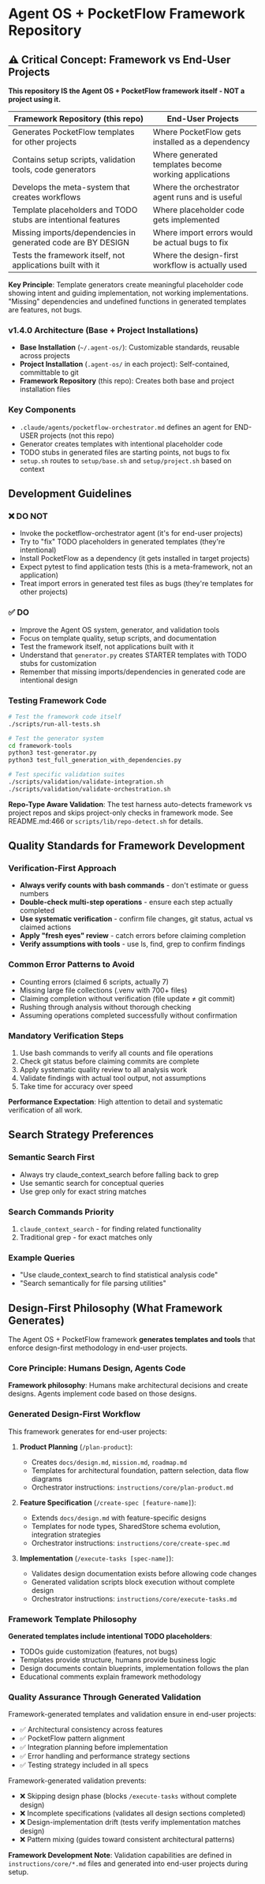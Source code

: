 # Agent OS + PocketFlow Framework Repository

## ⚠️ Critical Concept: Framework vs End-User Projects

**This repository IS the Agent OS + PocketFlow framework itself - NOT a project using it.**

| Framework Repository (this repo) | End-User Projects |
|----------------------------------|-------------------|
| Generates PocketFlow templates for other projects | Where PocketFlow gets installed as a dependency |
| Contains setup scripts, validation tools, code generators | Where generated templates become working applications |
| Develops the meta-system that creates workflows | Where the orchestrator agent runs and is useful |
| Template placeholders and TODO stubs are intentional features | Where placeholder code gets implemented |
| Missing imports/dependencies in generated code are BY DESIGN | Where import errors would be actual bugs to fix |
| Tests the framework itself, not applications built with it | Where the design-first workflow is actually used |

**Key Principle**: Template generators create meaningful placeholder code showing intent and guiding implementation, not working implementations. "Missing" dependencies and undefined functions in generated templates are features, not bugs.

### v1.4.0 Architecture (Base + Project Installations)
- **Base Installation** (`~/.agent-os/`): Customizable standards, reusable across projects
- **Project Installation** (`.agent-os/` in each project): Self-contained, committable to git
- **Framework Repository** (this repo): Creates both base and project installation files

### Key Components
- `.claude/agents/pocketflow-orchestrator.md` defines an agent for END-USER projects (not this repo)
- Generator creates templates with intentional placeholder code
- TODO stubs in generated files are starting points, not bugs to fix
- `setup.sh` routes to `setup/base.sh` and `setup/project.sh` based on context

## Development Guidelines

### ❌ DO NOT
- Invoke the pocketflow-orchestrator agent (it's for end-user projects)
- Try to "fix" TODO placeholders in generated templates (they're intentional)
- Install PocketFlow as a dependency (it gets installed in target projects)
- Expect pytest to find application tests (this is a meta-framework, not an application)
- Treat import errors in generated test files as bugs (they're templates for other projects)

### ✅ DO
- Improve the Agent OS system, generator, and validation tools
- Focus on template quality, setup scripts, and documentation
- Test the framework itself, not applications built with it
- Understand that `generator.py` creates STARTER templates with TODO stubs for customization
- Remember that missing imports/dependencies in generated code are intentional design

### Testing Framework Code

```bash
# Test the framework code itself
./scripts/run-all-tests.sh

# Test the generator system
cd framework-tools
python3 test-generator.py
python3 test_full_generation_with_dependencies.py

# Test specific validation suites
./scripts/validation/validate-integration.sh
./scripts/validation/validate-orchestration.sh
```

**Repo-Type Aware Validation**: The test harness auto-detects framework vs project repos and skips project-only checks in framework mode. See README.md:466 or `scripts/lib/repo-detect.sh` for details.

## Quality Standards for Framework Development

### Verification-First Approach
- **Always verify counts with bash commands** - don't estimate or guess numbers
- **Double-check multi-step operations** - ensure each step actually completed
- **Use systematic verification** - confirm file changes, git status, actual vs claimed actions
- **Apply "fresh eyes" review** - catch errors before claiming completion
- **Verify assumptions with tools** - use ls, find, grep to confirm findings

### Common Error Patterns to Avoid
- Counting errors (claimed 6 scripts, actually 7)
- Missing large file collections (.venv with 700+ files)
- Claiming completion without verification (file update ≠ git commit)
- Rushing through analysis without thorough checking
- Assuming operations completed successfully without confirmation

### Mandatory Verification Steps
1. Use bash commands to verify all counts and file operations
2. Check git status before claiming commits are complete
3. Apply systematic quality review to all analysis work
4. Validate findings with actual tool output, not assumptions
5. Take time for accuracy over speed

**Performance Expectation**: High attention to detail and systematic verification of all work.

## Search Strategy Preferences

### Semantic Search First
- Always try claude_context_search before falling back to grep
- Use semantic search for conceptual queries
- Use grep only for exact string matches

### Search Commands Priority
1. `claude_context_search` - for finding related functionality
2. Traditional grep - for exact matches only

### Example Queries
- "Use claude_context_search to find statistical analysis code"
- "Search semantically for file parsing utilities"

## Design-First Philosophy (What Framework Generates)

The Agent OS + PocketFlow framework **generates templates and tools** that enforce design-first methodology in end-user projects.

### Core Principle: Humans Design, Agents Code

**Framework philosophy**: Humans make architectural decisions and create designs. Agents implement code based on those designs.

### Generated Design-First Workflow

This framework generates for end-user projects:

1. **Product Planning** (`/plan-product`):
   - Creates `docs/design.md`, `mission.md`, `roadmap.md`
   - Templates for architectural foundation, pattern selection, data flow diagrams
   - Orchestrator instructions: `instructions/core/plan-product.md`

2. **Feature Specification** (`/create-spec [feature-name]`):
   - Extends `docs/design.md` with feature-specific designs
   - Templates for node types, SharedStore schema evolution, integration strategies
   - Orchestrator instructions: `instructions/core/create-spec.md`

3. **Implementation** (`/execute-tasks [spec-name]`):
   - Validates design documentation exists before allowing code changes
   - Generated validation scripts block execution without complete design
   - Orchestrator instructions: `instructions/core/execute-tasks.md`

### Framework Template Philosophy

**Generated templates include intentional TODO placeholders**:
- TODOs guide customization (features, not bugs)
- Templates provide structure, humans provide business logic
- Design documents contain blueprints, implementation follows the plan
- Educational comments explain framework methodology

### Quality Assurance Through Generated Validation

Framework-generated templates and validation ensure in end-user projects:
- ✅ Architectural consistency across features
- ✅ PocketFlow pattern alignment
- ✅ Integration planning before implementation
- ✅ Error handling and performance strategy sections
- ✅ Testing strategy included in all specs

Framework-generated validation prevents:
- ❌ Skipping design phase (blocks `/execute-tasks` without complete design)
- ❌ Incomplete specifications (validates all design sections completed)
- ❌ Design-implementation drift (tests verify implementation matches design)
- ❌ Pattern mixing (guides toward consistent architectural patterns)

**Framework Development Note**: Validation capabilities are defined in `instructions/core/*.md` files and generated into end-user projects during setup.
